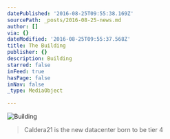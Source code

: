```yaml
---
datePublished: '2016-08-25T09:55:38.169Z'
sourcePath: _posts/2016-08-25-news.md
author: []
via: {}
dateModified: '2016-08-25T09:55:37.568Z'
title: The Building
publisher: {}
description: Building
starred: false
inFeed: true
hasPage: false
inNav: false
_type: MediaObject

---
```

![Building](https://the-grid-user-content.s3-us-west-2.amazonaws.com/27b68e33-4f1d-4e75-b102-3b7f356a7940.jpg)

> Caldera21 is the new datacenter born to be tier 4